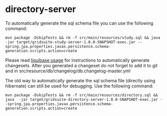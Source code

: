 # directory-server

To automatically generate the sql schema file you can use the following command:

    mvn package -DskipTests && rm -f src/main/resources/study.sql && java  -jar target/gridsuite-study-server-1.0.0-SNAPSHOT-exec.jar --spring.jpa.properties.javax.persistence.schema-generation.scripts.action=create 
Please read [liquibase usage](https://github.com/powsybl/powsybl-parent/#liquibase-usage) for instructions to automatically generate changesets.
After you generated a changeset do not forget to add it to git and in src/resource/db/changelog/db.changelog-master.yml


The old way to automatically generate the sql schema file (directly using hibernate) can still be used for debugging. Use the following command:
```
mvn package -DskipTests && rm -f src/main/resources/directory.sql && java  -jar target/gridsuite-directory-server-1.0.0-SNAPSHOT-exec.jar --spring.jpa.properties.javax.persistence.schema-generation.scripts.action=create 
```